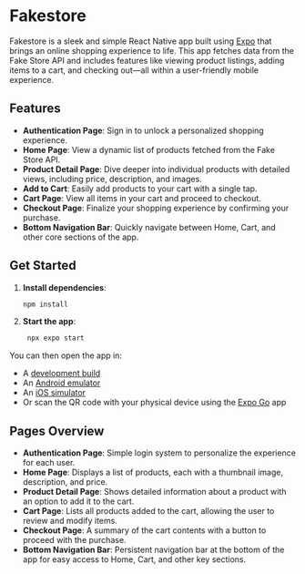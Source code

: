 # Fakestore

Fakestore is a sleek and simple React Native app built using [Expo](https://expo.dev) that brings an online shopping experience to life. This app fetches data from the Fake Store API and includes features like viewing product listings, adding items to a cart, and checking out—all within a user-friendly mobile experience.

## Features

- **Authentication Page**: Sign in to unlock a personalized shopping experience.
- **Home Page**: View a dynamic list of products fetched from the Fake Store API.
- **Product Detail Page**: Dive deeper into individual products with detailed views, including price, description, and images.
- **Add to Cart**: Easily add products to your cart with a single tap.
- **Cart Page**: View all items in your cart and proceed to checkout.
- **Checkout Page**: Finalize your shopping experience by confirming your purchase.
- **Bottom Navigation Bar**: Quickly navigate between Home, Cart, and other core sections of the app.

## Get Started

1. **Install dependencies**:

   ```bash
   npm install
   ```

2. **Start the app**:

   ```bash
    npx expo start
   ```

You can then open the app in:

- A [development build](https://docs.expo.dev/develop/development-builds/introduction/)
- An [Android emulator](https://docs.expo.dev/workflow/android-studio-emulator/)
- An [iOS simulator](https://docs.expo.dev/workflow/ios-simulator/)
- Or scan the QR code with your physical device using the [Expo Go](https://expo.dev/go) app

## Pages Overview

- **Authentication Page**: Simple login system to personalize the experience for each user.
- **Home Page**: Displays a list of products, each with a thumbnail image, description, and price.
- **Product Detail Page**: Shows detailed information about a product with an option to add it to the cart.
- **Cart Page**: Lists all products added to the cart, allowing the user to review and modify items.
- **Checkout Page**: A summary of the cart contents with a button to proceed with the purchase.
- **Bottom Navigation Bar**: Persistent navigation bar at the bottom of the app for easy access to Home, Cart, and other key sections.

